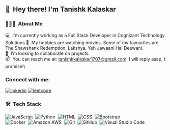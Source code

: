 ## 👋 &nbsp;Hey there! I'm Tanishk Kalaskar


<!--
**Tanishkkalaskar/Tanishkkalaskar** is a ✨ _special_ ✨ repository because its `README.md` (this file) appears on your GitHub profile.

Here are some ideas to get you started:

- 🔭 I’m currently working on ...
- 🌱 I’m currently learning ...
- 👯 I’m looking to collaborate on ...
- 🤔 I’m looking for help with ...
- 💬 Ask me about ...
- 📫 How to reach me: ...
- 😄 Pronouns: ...
- ⚡ Fun fact: ...
-->

### 👨🏻‍💻 &nbsp;About Me

💻 &nbsp;I'm currently working as a Full Stack Developer in Cognizant Technology Solutions
👀 &nbsp;My hobbies are watching movies. Some of my favourites are The Shawshank Redemption, Lakshya, Yeh Jawaani Hai Deewani.\
💞️ &nbsp;I’m looking to collaborate on projects.\
📫 &nbsp;You can reach me at: tanishkkalaskar1707@gmail.com. I will reply asap, I promise!\

### Connect with me:
[![linkedin](https://img.shields.io/badge/LinkedIn-0077B5?style=for-the-badge&logo=linkedin&logoColor=white)]([https://linkedin.com/in/jadhav-kunal](https://www.linkedin.com/in/tanishk-kalaskar-849292194/))
[![leetcode](https://img.shields.io/badge/-LeetCode-FFA116?style=for-the-badge&logo=LeetCode&logoColor=black)]([https://leetcode.com/jadhav-kunal](https://leetcode.com/tanishkkalaskar/))

### 🛠 &nbsp;Tech Stack

![JavaScript](https://img.shields.io/badge/-JavaScript-05122A?style=flat&logo=javascript)&nbsp;
![Python](https://img.shields.io/badge/-Python-05122A?style=flat&logo=python)&nbsp;
![HTML](https://img.shields.io/badge/-HTML-05122A?style=flat&logo=HTML5)&nbsp;
![CSS](https://img.shields.io/badge/-CSS-05122A?style=flat&logo=CSS3&logoColor=1572B6)&nbsp;
![Bootstrap](https://img.shields.io/badge/-Bootstrap-05122A?style=flat&logo=bootstrap&logoColor=563D7C)\
![Docker](https://img.shields.io/badge/-Docker-05122A?style=flat&logo=docker&logoColor=2496ED)&nbsp;
![Amazon AWS](https://img.shields.io/badge/-Amazon%20AWS-05122A?style=flat&logo=amazon-AWS&logoColor=FF9900)&nbsp;
![Git](https://img.shields.io/badge/-Git-05122A?style=flat&logo=git)&nbsp;
![GitHub](https://img.shields.io/badge/-GitHub-05122A?style=flat&logo=github)&nbsp;
![Visual Studio Code](https://img.shields.io/badge/-Visual%20Studio%20Code-05122A?style=flat&logo=visual-studio-code&logoColor=007ACC)&nbsp;
